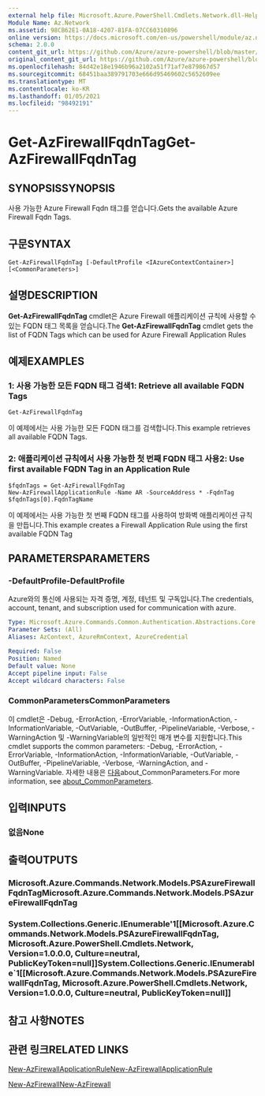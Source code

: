 ```yaml
---
external help file: Microsoft.Azure.PowerShell.Cmdlets.Network.dll-Help.xml
Module Name: Az.Network
ms.assetid: 98CB62E1-0A18-4207-81FA-07CC60310896
online version: https://docs.microsoft.com/en-us/powershell/module/az.network/get-azfirewallfqdntag
schema: 2.0.0
content_git_url: https://github.com/Azure/azure-powershell/blob/master/src/Network/Network/help/Get-AzFirewallFqdnTag.md
original_content_git_url: https://github.com/Azure/azure-powershell/blob/master/src/Network/Network/help/Get-AzFirewallFqdnTag.md
ms.openlocfilehash: 84d42e18e1946b96a2102a51f71af7e879867d57
ms.sourcegitcommit: 68451baa389791703e666d95469602c5652609ee
ms.translationtype: MT
ms.contentlocale: ko-KR
ms.lasthandoff: 01/05/2021
ms.locfileid: "98492191"
---
```

# <span data-ttu-id="47a1c-101">Get-AzFirewallFqdnTag</span><span class="sxs-lookup"><span data-stu-id="47a1c-101">Get-AzFirewallFqdnTag</span></span>

## <span data-ttu-id="47a1c-102">SYNOPSIS</span><span class="sxs-lookup"><span data-stu-id="47a1c-102">SYNOPSIS</span></span>
<span data-ttu-id="47a1c-103">사용 가능한 Azure Firewall Fqdn 태그를 얻습니다.</span><span class="sxs-lookup"><span data-stu-id="47a1c-103">Gets the available Azure Firewall Fqdn Tags.</span></span>

## <span data-ttu-id="47a1c-104">구문</span><span class="sxs-lookup"><span data-stu-id="47a1c-104">SYNTAX</span></span>

```
Get-AzFirewallFqdnTag [-DefaultProfile <IAzureContextContainer>] [<CommonParameters>]
```

## <span data-ttu-id="47a1c-105">설명</span><span class="sxs-lookup"><span data-stu-id="47a1c-105">DESCRIPTION</span></span>
<span data-ttu-id="47a1c-106">**Get-AzFirewallFqdnTag** cmdlet은 Azure Firewall 애플리케이션 규칙에 사용할 수 있는 FQDN 태그 목록을 얻습니다.</span><span class="sxs-lookup"><span data-stu-id="47a1c-106">The **Get-AzFirewallFqdnTag** cmdlet gets the list of FQDN Tags which can be used for Azure Firewall Application Rules</span></span>

## <span data-ttu-id="47a1c-107">예제</span><span class="sxs-lookup"><span data-stu-id="47a1c-107">EXAMPLES</span></span>

### <span data-ttu-id="47a1c-108">1: 사용 가능한 모든 FQDN 태그 검색</span><span class="sxs-lookup"><span data-stu-id="47a1c-108">1:  Retrieve all available FQDN Tags</span></span>
```
Get-AzFirewallFqdnTag
```

<span data-ttu-id="47a1c-109">이 예제에서는 사용 가능한 모든 FQDN 태그를 검색합니다.</span><span class="sxs-lookup"><span data-stu-id="47a1c-109">This example retrieves all available FQDN Tags.</span></span>

### <span data-ttu-id="47a1c-110">2: 애플리케이션 규칙에서 사용 가능한 첫 번째 FQDN 태그 사용</span><span class="sxs-lookup"><span data-stu-id="47a1c-110">2:  Use first available FQDN Tag in an Application Rule</span></span>
```
$fqdnTags = Get-AzFirewallFqdnTag
New-AzFirewallApplicationRule -Name AR -SourceAddress * -FqdnTag $fqdnTags[0].FqdnTagName
```

<span data-ttu-id="47a1c-111">이 예제에서는 사용 가능한 첫 번째 FQDN 태그를 사용하여 방화벽 애플리케이션 규칙을 만듭니다.</span><span class="sxs-lookup"><span data-stu-id="47a1c-111">This example creates a Firewall Application Rule using the first available FQDN Tag</span></span>

## <span data-ttu-id="47a1c-112">PARAMETERS</span><span class="sxs-lookup"><span data-stu-id="47a1c-112">PARAMETERS</span></span>

### <span data-ttu-id="47a1c-113">-DefaultProfile</span><span class="sxs-lookup"><span data-stu-id="47a1c-113">-DefaultProfile</span></span>
<span data-ttu-id="47a1c-114">Azure와의 통신에 사용되는 자격 증명, 계정, 테넌트 및 구독입니다.</span><span class="sxs-lookup"><span data-stu-id="47a1c-114">The credentials, account, tenant, and subscription used for communication with azure.</span></span>

```yaml
Type: Microsoft.Azure.Commands.Common.Authentication.Abstractions.Core.IAzureContextContainer
Parameter Sets: (All)
Aliases: AzContext, AzureRmContext, AzureCredential

Required: False
Position: Named
Default value: None
Accept pipeline input: False
Accept wildcard characters: False
```

### <span data-ttu-id="47a1c-115">CommonParameters</span><span class="sxs-lookup"><span data-stu-id="47a1c-115">CommonParameters</span></span>
<span data-ttu-id="47a1c-116">이 cmdlet은 -Debug, -ErrorAction, -ErrorVariable, -InformationAction, -InformationVariable, -OutVariable, -OutBuffer, -PipelineVariable, -Verbose, -WarningAction 및 -WarningVariable의 일반적인 매개 변수를 지원합니다.</span><span class="sxs-lookup"><span data-stu-id="47a1c-116">This cmdlet supports the common parameters: -Debug, -ErrorAction, -ErrorVariable, -InformationAction, -InformationVariable, -OutVariable, -OutBuffer, -PipelineVariable, -Verbose, -WarningAction, and -WarningVariable.</span></span> <span data-ttu-id="47a1c-117">자세한 내용은 [다음](http://go.microsoft.com/fwlink/?LinkID=113216)about_CommonParameters.</span><span class="sxs-lookup"><span data-stu-id="47a1c-117">For more information, see [about_CommonParameters](http://go.microsoft.com/fwlink/?LinkID=113216).</span></span>

## <span data-ttu-id="47a1c-118">입력</span><span class="sxs-lookup"><span data-stu-id="47a1c-118">INPUTS</span></span>

### <span data-ttu-id="47a1c-119">없음</span><span class="sxs-lookup"><span data-stu-id="47a1c-119">None</span></span>

## <span data-ttu-id="47a1c-120">출력</span><span class="sxs-lookup"><span data-stu-id="47a1c-120">OUTPUTS</span></span>

### <span data-ttu-id="47a1c-121">Microsoft.Azure.Commands.Network.Models.PSAzureFirewallFqdnTag</span><span class="sxs-lookup"><span data-stu-id="47a1c-121">Microsoft.Azure.Commands.Network.Models.PSAzureFirewallFqdnTag</span></span>

### <span data-ttu-id="47a1c-122">System.Collections.Generic.IEnumerable'1[[Microsoft.Azure.Commands.Network.Models.PSAzureFirewallFqdnTag, Microsoft.Azure.PowerShell.Cmdlets.Network, Version=1.0.0.0, Culture=neutral, PublicKeyToken=null]]</span><span class="sxs-lookup"><span data-stu-id="47a1c-122">System.Collections.Generic.IEnumerable\`1[[Microsoft.Azure.Commands.Network.Models.PSAzureFirewallFqdnTag, Microsoft.Azure.PowerShell.Cmdlets.Network, Version=1.0.0.0, Culture=neutral, PublicKeyToken=null]]</span></span>

## <span data-ttu-id="47a1c-123">참고 사항</span><span class="sxs-lookup"><span data-stu-id="47a1c-123">NOTES</span></span>

## <span data-ttu-id="47a1c-124">관련 링크</span><span class="sxs-lookup"><span data-stu-id="47a1c-124">RELATED LINKS</span></span>

[<span data-ttu-id="47a1c-125">New-AzFirewallApplicationRule</span><span class="sxs-lookup"><span data-stu-id="47a1c-125">New-AzFirewallApplicationRule</span></span>](./New-AzFirewallApplicationRule.md)

[<span data-ttu-id="47a1c-126">New-AzFirewall</span><span class="sxs-lookup"><span data-stu-id="47a1c-126">New-AzFirewall</span></span>](./New-AzFirewall.md)
